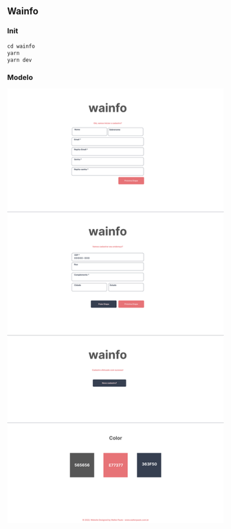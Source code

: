 ## Wainfo

### Init
```
cd wainfo
yarn
yarn dev
```

### Modelo

![wainfo-iu](./public/wainfo-ui.png)